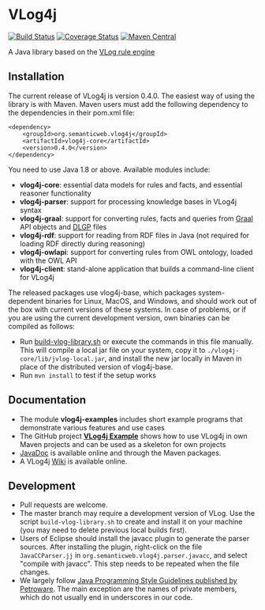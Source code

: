 VLog4j
======
[![Build Status](https://travis-ci.org/knowsys/vlog4j.png?branch=master)](https://travis-ci.org/knowsys/vlog4j)
[![Coverage Status](https://coveralls.io/repos/github/knowsys/vlog4j/badge.svg?branch=master)](https://coveralls.io/github/knowsys/vlog4j?branch=master)
[![Maven Central](https://maven-badges.herokuapp.com/maven-central/org.semanticweb.vlog4j/vlog4j-parent/badge.svg)](http://search.maven.org/#search|ga|1|g%3A%22org.semanticweb.vlog4j%22)

A Java library based on the [VLog rule engine](https://github.com/karmaresearch/vlog)

Installation
------------

The current release of VLog4j is version 0.4.0. The easiest way of using the library is with Maven. Maven users must add the following dependency to the dependencies in their pom.xml file:

```
<dependency>
	<groupId>org.semanticweb.vlog4j</groupId>
	<artifactId>vlog4j-core</artifactId>
	<version>0.4.0</version>
</dependency>
```

You need to use Java 1.8 or above. Available modules include:

* **vlog4j-core**: essential data models for rules and facts, and essential reasoner functionality
* **vlog4j-parser**: support for processing knowledge bases in VLog4j syntax
* **vlog4j-graal**: support for converting rules, facts and queries from [Graal](http://graphik-team.github.io/graal/) API objects and [DLGP](http://graphik-team.github.io/graal/doc/dlgp) files
* **vlog4j-rdf**: support for reading from RDF files in Java (not required for loading RDF directly during reasoning)
* **vlog4j-owlapi**: support for converting rules from OWL ontology, loaded with the OWL API
* **vlog4j-client**: stand-alone application that builds a command-line client for VLog4j

The released packages use vlog4j-base, which packages system-dependent binaries for Linux, MacOS, and Windows, and should work out of the box with current versions of these systems. In case of problems, or if you are using the current development version, own binaries can be compiled as follows:

* Run [build-vlog-library.sh](https://github.com/knowsys/vlog4j/blob/master/build-vlog-library.sh) or execute the commands in this file manually. This will compile a local jar file on your system, copy it to ```./vlog4j-core/lib/jvlog-local.jar```, and install the new jar locally in Maven in place of the distributed version of vlog4j-base.
* Run ```mvn install``` to test if the setup works

Documentation
-------------

* The module **vlog4j-examples** includes short example programs that demonstrate various features and use cases
* The GitHub project **[VLog4j Example](https://github.com/knowsys/vlog4j-example)** shows how to use VLog4j in own Maven projects and can be used as a skeleton for own projects
* [JavaDoc](https://knowsys.github.io/vlog4j/) is available online and through the Maven packages.
* A VLog4j [Wiki](https://github.com/knowsys/vlog4j/wiki) is available online.

Development
-----------

* Pull requests are welcome.
* The master branch may require a development version of VLog.
Use the script `build-vlog-library.sh` to create and install it on your machine (you may need to delete previous local builds first).
* Users of Eclipse should install the javacc plugin to generate the parser sources. After installing the plugin, right-click on the file `JavaCCParser.jj` in `org.semanticweb.vlog4j.parser.javacc`, and select "compile with javacc". This step needs to be repeated when the file changes. 
* We largely follow [Java Programming Style Guidelines published by Petroware](https://petroware.no/javastyle.html). The main exception are the names of private members, which do not usually end in underscores in our code.
